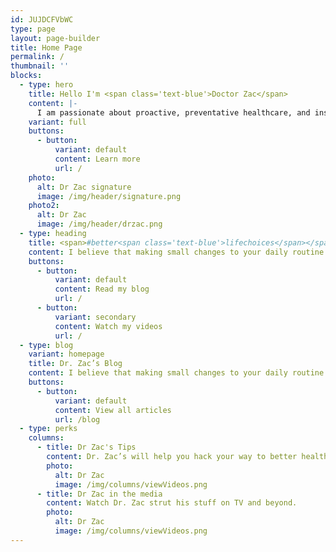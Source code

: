 ```yaml
---
id: JUJDCFVbWC
type: page
layout: page-builder
title: Home Page
permalink: /
thumbnail: ''
blocks:
  - type: hero
    title: Hello I'm <span class='text-blue'>Doctor Zac</span>
    content: |-
      I am passionate about proactive, preventative healthcare, and inspiring others to live happier and healthier for longer. My specialty is bespoke vitality, medication formulation, and aesthetics so that all my patients thrive in their everyday lives.
    variant: full
    buttons:
      - button:
          variant: default
          content: Learn more
          url: /
    photo:
      alt: Dr Zac signature
      image: /img/header/signature.png
    photo2:
      alt: Dr Zac
      image: /img/header/drzac.png
  - type: heading
    title: <span>#better<span class='text-blue'>lifechoices</span></span>
    content: I believe that making small changes to your daily routine can have massive lasting impact on the rest of your life.
    buttons:
      - button:
          variant: default
          content: Read my blog
          url: /
      - button:
          variant: secondary
          content: Watch my videos
          url: /
  - type: blog
    variant: homepage
    title: Dr. Zac’s Blog
    content: I believe that making small changes to your daily routine can have massive lasting impact on the rest of your life.
    buttons:
      - button:
          variant: default
          content: View all articles
          url: /blog
  - type: perks
    columns:
      - title: Dr Zac's Tips
        content: Dr. Zac’s will help you hack your way to better health.
        photo:
          alt: Dr Zac
          image: /img/columns/viewVideos.png
      - title: Dr Zac in the media
        content: Watch Dr. Zac strut his stuff on TV and beyond.
        photo:
          alt: Dr Zac
          image: /img/columns/viewVideos.png
---
```

